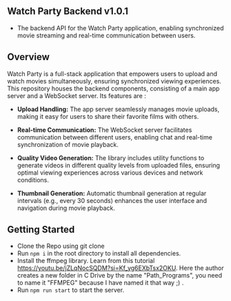 ## Watch Party Backend v1.0.1

 - The backend API for the Watch Party application, enabling synchronized movie streaming and real-time communication between users.

**Overview**
- 
Watch Party is a full-stack application that empowers users to upload and watch movies simultaneously, ensuring synchronized viewing experiences. This repository houses the backend components, consisting of a main app server and a WebSocket server. Its features are :
-   **Upload Handling:** The app server seamlessly manages movie uploads, making it easy for users to share their favorite films with others.
    
-   **Real-time Communication:** The WebSocket server facilitates communication between different users, enabling chat and real-time synchronization of movie playback.
    
-   **Quality Video Generation:** The library includes utility functions to generate videos in different quality levels from uploaded files, ensuring optimal viewing experiences across various devices and network conditions.
    
-   **Thumbnail Generation:** Automatic thumbnail generation at regular intervals (e.g., every 30 seconds) enhances the user interface and navigation during movie playback.

## Getting Started

 - Clone the Repo using git clone
 - Run `npm i` in the root directory to install all dependencies.
 - Install the ffmpeg library. Learn from this tutorial https://youtu.be/jZLqNocSQDM?si=Kf_yg6EXbTsx2OKU. Here the author creates a new folder in C Drive by the name "Path_Programs", you need to name it "FFMPEG" because I have named it that way ;) .
 - Run `npm run start` to start the server.

